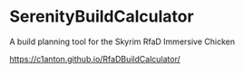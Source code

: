 # SerenityBuildCalculator
A build planning tool for the Skyrim RfaD Immersive Chicken

https://c1anton.github.io/RfaDBuildCalculator/